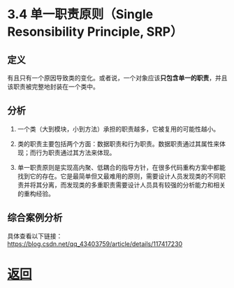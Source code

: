 # 3.4 单一职责原则（Single Resonsibility Principle, SRP）

## 定义

有且只有一个原因导致类的变化。或者说，一个对象应该**只包含单一的职责**，并且该职责被完整地封装在一个类中。

## 分析

1. 一个类（大到模块，小到方法）承担的职责越多，它被复用的可能性越小。

2. 类的职责主要包括两个方面：数据职责和行为职责。数据职责通过其属性来体现；而行为职责通过其方法来体现。

3. 单一职责原则是实现高内聚、低耦合的指导方针，在很多代码重构方案中都能找到它的存在。它是最简单但又最难用的原则，需要设计人员发现类的不同职责并将其分离，而发现类的多重职责需要设计人员具有较强的分析能力和相关的重构经验。

## 综合案例分析

具体查看以下链接：https://blog.csdn.net/qq_43403759/article/details/117417230


# [返回](../%E7%AC%AC%E4%B8%80%E7%AB%A0.md)
